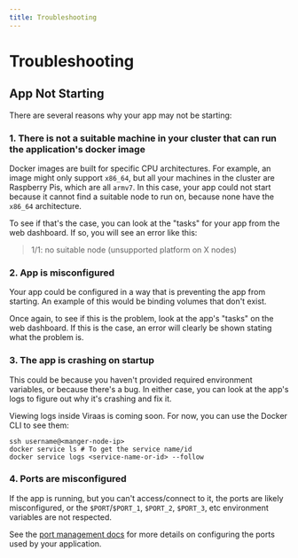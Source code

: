 ```yaml
---
title: Troubleshooting
---
```


# Troubleshooting

## App Not Starting

There are several reasons why your app may not be starting:

### 1. There is not a suitable machine in your cluster that can run the application's docker image

Docker images are built for specific CPU architectures. For example, an image might only support `x86_64`, but all your machines in the cluster are Raspberry Pis, which are all `armv7`. In this case, your app could not start because it cannot find a suitable node to run on, because none have the `x86_64` architecture.

To see if that's the case, you can look at the "tasks" for your app from the web dashboard. If so, you will see an error like this:

> 1/1: no suitable node (unsupported platform on X nodes)

### 2. App is misconfigured

Your app could be configured in a way that is preventing the app from starting. An example of this would be binding volumes that don't exist.

Once again, to see if this is the problem, look at the app's "tasks" on the web dashboard. If this is the case, an error will clearly be shown stating what the problem is.

### 3. The app is crashing on startup

This could be because you haven't provided required environment variables, or because there's a bug. In either case, you can look at the app's logs to figure out why it's crashing and fix it.

Viewing logs inside Viraas is coming soon. For now, you can use the Docker CLI to see them:

```bash:no-line-numbers
ssh username@<manger-node-ip>
docker service ls # To get the service name/id
docker service logs <service-name-or-id> --follow
```

### 4. Ports are misconfigured

If the app is running, but you can't access/connect to it, the ports are likely misconfigured, or the `$PORT`/`$PORT_1`, `$PORT_2`, `$PORT_3`, etc environment variables are not respected.

See the [port management docs](./port-management.md) for more details on configuring the ports used by your application.
